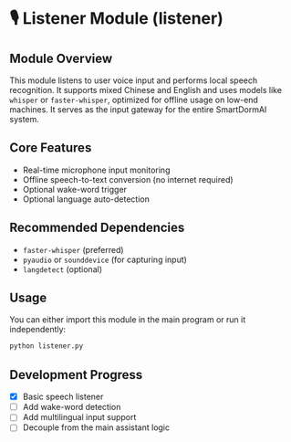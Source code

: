 # 🎙️ Listener Module (listener)

## Module Overview
This module listens to user voice input and performs local speech recognition. It supports mixed Chinese and English and uses models like `whisper` or `faster-whisper`, optimized for offline usage on low-end machines. It serves as the input gateway for the entire SmartDormAI system.

## Core Features
- Real-time microphone input monitoring
- Offline speech-to-text conversion (no internet required)
- Optional wake-word trigger
- Optional language auto-detection

## Recommended Dependencies
- `faster-whisper` (preferred)
- `pyaudio` or `sounddevice` (for capturing input)
- `langdetect` (optional)

## Usage
You can either import this module in the main program or run it independently:
```bash
python listener.py
```

## Development Progress
- [x] Basic speech listener
- [ ] Add wake-word detection
- [ ] Add multilingual input support
- [ ] Decouple from the main assistant logic
